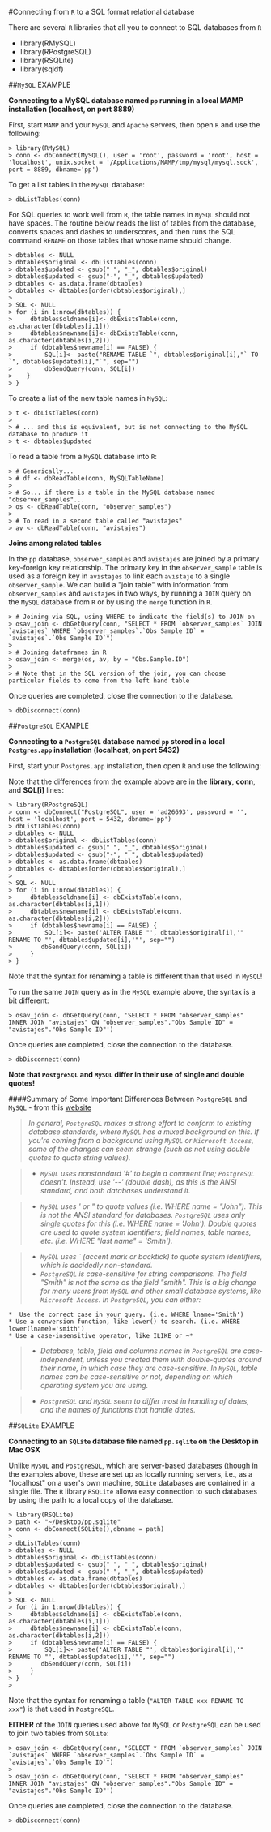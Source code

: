 #Connecting from `R` to a SQL format relational database

There are several `R` libraries that all you to connect to SQL databases from `R`

- library(RMySQL)
- library(RPostgreSQL)
- library(RSQLite)
- library(sqldf)


##`MySQL` EXAMPLE

**Connecting to a MySQL database named `pp` running in a local MAMP installation (localhost, on port 8889)**

First, start `MAMP` and your `MySQL` and `Apache` servers, then open `R` and use the following:

````
> library(RMySQL)
> conn <- dbConnect(MySQL(), user = 'root', password = 'root', host = 'localhost', unix.socket = '/Applications/MAMP/tmp/mysql/mysql.sock', port = 8889, dbname='pp')
````

To get a list tables in the `MySQL` database:

````
> dbListTables(conn)
````

For SQL queries to work well from `R`, the table names in `MySQL` should not have spaces. The routine below reads the list of tables from the database, converts spaces and dashes to underscores, and then runs the SQL command `RENAME` on those tables that whose name should change.

````
> dbtables <- NULL
> dbtables$original <- dbListTables(conn)
> dbtables$updated <- gsub(" ", "_", dbtables$original)
> dbtables$updated <- gsub("-", "_", dbtables$updated)
> dbtables <- as.data.frame(dbtables)
> dbtables <- dbtables[order(dbtables$original),]
>
> SQL <- NULL
> for (i in 1:nrow(dbtables)) {
>     dbtables$oldname[i]<- dbExistsTable(conn, as.character(dbtables[i,1]))
>     dbtables$newname[i]<- dbExistsTable(conn, as.character(dbtables[i,2]))
>     if (dbtables$newname[i] == FALSE) {
>         SQL[i]<- paste("RENAME TABLE `", dbtables$original[i],"` TO `", dbtables$updated[i],"`", sep="")
>         dbSendQuery(conn, SQL[i])
>    }
> }
````

To create a list of the new table names in `MySQL`:

````
> t <- dbListTables(conn)
> 
> # ... and this is equivalent, but is not connecting to the MySQL database to produce it 
> t <- dbtables$updated
````
	
To read a table from a `MySQL` database into `R`:

````
> # Generically...
> # df <- dbReadTable(conn, MySQLTableName)
> 
> # So... if there is a table in the MySQL database named "observer_samples"...
> os <- dbReadTable(conn, "observer_samples")
> 
> # To read in a second table called "avistajes"
> av <- dbReadTable(conn, "avistajes")
````

**Joins among related tables**

In the `pp` database, `observer_samples` and `avistajes` are joined by a primary key-foreign key relationship. The primary key in the `observer_sample` table is used as a foreign key in `avistajes` to link each `avistaje` to a single `observer_sample`. We can build a "join table" with information from `observer_samples` and `avistajes` in two ways, by running a `JOIN` query on the `MySQL` database from `R` or by using the `merge` function in `R`.

````
> # Joining via SQL, using WHERE to indicate the field(s) to JOIN on
> osav_join <- dbGetQuery(conn, "SELECT * FROM `observer_samples` JOIN `avistajes` WHERE `observer_samples`.`Obs Sample ID` = `avistajes`.`Obs Sample ID`")
>
> # Joining dataframes in R
> osav_join <- merge(os, av, by = "Obs.Sample.ID")
> 
> # Note that in the SQL version of the join, you can choose particular fields to come from the left hand table
````
	
Once queries are completed, close the connection to the database.

````
> dbDisconnect(conn)
````

##`PostgreSQL` EXAMPLE

**Connecting to a `PostgreSQL` database named `pp` stored in a local `Postgres.app` installation (localhost, on port 5432)**

First, start your `Postgres.app` installation, then open `R` and use the following:

Note that the differences from the example above are in the **library**, **conn**, and **SQL[i]** lines:

````
> library(RPostgreSQL)
> conn <- dbConnect("PostgreSQL", user = 'ad26693', password = '', host = 'localhost', port = 5432, dbname='pp')
> dbListTables(conn)
> dbtables <- NULL
> dbtables$original <- dbListTables(conn)
> dbtables$updated <- gsub(" ", "_", dbtables$original)
> dbtables$updated <- gsub("-", "_", dbtables$updated)
> dbtables <- as.data.frame(dbtables)
> dbtables <- dbtables[order(dbtables$original),]
>
> SQL <- NULL
> for (i in 1:nrow(dbtables)) {
>     dbtables$oldname[i] <- dbExistsTable(conn, as.character(dbtables[i,1]))
>     dbtables$newname[i] <- dbExistsTable(conn, as.character(dbtables[i,2]))
>     if (dbtables$newname[i] == FALSE) {
>         SQL[i]<- paste('ALTER TABLE "', dbtables$original[i],'" RENAME TO "', dbtables$updated[i],'"', sep="")
>        dbSendQuery(conn, SQL[i])
>     }
> }
````

Note that the syntax for renaming a table is different than that used in `MySQL`!

To run the same `JOIN` query as in the `MySQL` example above, the syntax is a bit different:

````
> osav_join <- dbGetQuery(conn, 'SELECT * FROM "observer_samples" INNER JOIN "avistajes" ON "observer_samples"."Obs Sample ID" = "avistajes"."Obs Sample ID"')
````

Once queries are completed, close the connection to the database.

````
> dbDisconnect(conn)
````

**Note that `PostgreSQL` and `MySQL` differ in their use of single and double quotes!**

####Summary of Some Important Differences Between `PostgreSQL` and `MySQL` - from this [website](https://wiki.postgresql.org/wiki/Things_to_find_out_about_when_moving_from_MySQL_to_PostgreSQL)

> *In general, `PostgreSQL` makes a strong effort to conform to existing database standards, where `MySQL` has a mixed background on this. If you're coming from a background using `MySQL` or `Microsoft Access`, some of the changes can seem strange (such as not using double quotes to quote string values).*
 
> * *`MySQL` uses nonstandard '#' to begin a comment line; `PostgreSQL` doesn't. Instead, use '--' (double dash), as this is the ANSI standard, and both databases understand it.*
 
> * *`MySQL` uses ' or " to quote values (i.e. WHERE name = "John"). This is not the ANSI standard for databases. `PostgreSQL` uses only single quotes for this (i.e. WHERE name = 'John'). Double quotes are used to quote system identifiers; field names, table names, etc. (i.e. WHERE "last name" = 'Smith').*

> * *`MySQL` uses ` (accent mark or backtick) to quote system identifiers, which is decidedly non-standard.*
> * *`PostgreSQL` is case-sensitive for string comparisons. The field "Smith" is not the same as the field "smith". This is a big change for many users from `MySQL` and other small database systems, like `Microsoft Access`. In `PostgreSQL`, you can either:*

>	
	*  Use the correct case in your query. (i.e. WHERE lname='Smith')
	* Use a conversion function, like lower() to search. (i.e. WHERE lower(lname)='smith')
	* Use a case-insensitive operator, like ILIKE or ~*

> * *Database, table, field and columns names in `PostgreSQL` are case-independent, unless you created them with double-quotes around their name, in which case they are case-sensitive. In `MySQL`, table names can be case-sensitive or not, depending on which operating system you are using.*

> * *`PostgreSQL` and `MySQL` seem to differ most in handling of dates, and the names of functions that handle dates.*


##`SQLite` EXAMPLE

**Connecting to an `SQLite` database file named `pp.sqlite` on the Desktop in Mac OSX**

Unlike `MySQL` and `PostgreSQL`, which are server-based databases (though in the examples above, these are set up as locally running servers, i.e., as a "localhost" on a user's own machine, `SQLite` databases are contained in a single file. The `R` library `RSQLite` allowa easy connection to such databases by using the path to a local copy of the database.

````
> library(RSQLite)
> path <- "~/Desktop/pp.sqlite"
> conn <- dbConnect(SQLite(),dbname = path)
> 
> dbListTables(conn)
> dbtables <- NULL
> dbtables$original <- dbListTables(conn)
> dbtables$updated <- gsub(" ", "_", dbtables$original)
> dbtables$updated <- gsub("-", "_", dbtables$updated)
> dbtables <- as.data.frame(dbtables)
> dbtables <- dbtables[order(dbtables$original),]
>
> SQL <- NULL
> for (i in 1:nrow(dbtables)) {
>     dbtables$oldname[i] <- dbExistsTable(conn, as.character(dbtables[i,1]))
>     dbtables$newname[i] <- dbExistsTable(conn, as.character(dbtables[i,2]))
>     if (dbtables$newname[i] == FALSE) {
>         SQL[i]<- paste('ALTER TABLE "', dbtables$original[i],'" RENAME TO "', dbtables$updated[i],'"', sep="")
>        dbSendQuery(conn, SQL[i])
>     }
> }
> 
````

Note that the syntax for renaming a table (`"ALTER TABLE xxx RENAME TO xxx"`) is that used in `PostgreSQL`.

**EITHER** of the `JOIN` queries used above for `MySQL` or `PostgreSQL` can be used to join two tables from `SQLite`:

````
> osav_join <- dbGetQuery(conn, "SELECT * FROM `observer_samples` JOIN `avistajes` WHERE `observer_samples`.`Obs Sample ID` = `avistajes`.`Obs Sample ID`")
> 
> osav_join <- dbGetQuery(conn, 'SELECT * FROM "observer_samples" INNER JOIN "avistajes" ON "observer_samples"."Obs Sample ID" = "avistajes"."Obs Sample ID"')
````

Once queries are completed, close the connection to the database.

````
> dbDisconnect(conn)
````